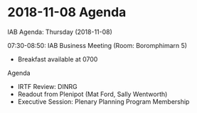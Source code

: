 




2018-11-08 Agenda
=================





IAB Agenda: Thursday (2018-11-08)


07:30-08:50: IAB Business Meeting (Room: Boromphimarn 5)



* Breakfast available at 0700


Agenda



* IRTF Review: DINRG
* Readout from Plenipot (Mat Ford, Sally Wentworth)
* Executive Session: Plenary Planning Program Membership









